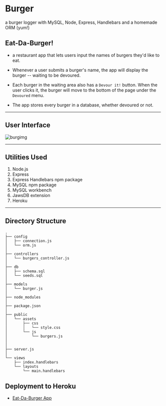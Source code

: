 # Burger
a burger logger with MySQL, Node, Express, Handlebars and a homemade ORM (yum!)

## Eat-Da-Burger! 
* a restaurant app that lets users input the names of burgers they'd like to eat.

* Whenever a user submits a burger's name, the app will display the burger -- waiting to be devoured.

* Each burger in the waiting area also has a `Devour it!` button. When the user clicks it, the burger will move to the bottom of the page under the `Devoured` menu.

* The app stores every burger in a database, whether devoured or not.
--------------
## User Interface
![burgimg](https://i.ibb.co/gvZznFq/Screen-Shot-2020-05-09-at-10-04-26-AM.png)

--------------
## Utilities Used
1. Node.js
2. Express
3. Express Handlebars npm package
6. MySQL npm package
7. MySQL workbench
8. JawsDB extension 
9. Heroku
--------------
## Directory Structure

```
.
├── config
│   ├── connection.js
│   └── orm.js
│ 
├── controllers
│   └── burgers_controller.js
│
├── db
│   ├── schema.sql
│   └── seeds.sql
│
├── models
│   └── burger.js
│ 
├── node_modules
│ 
├── package.json
│
├── public
│   └── assets
│       ├── css
│       │   └── style.css
│       └── js
│           └── burgers.js
│   
│
├── server.js
│
└── views
    ├── index.handlebars
    └── layouts
        └── main.handlebars
```

## Deployment to Heroku
* [Eat-Da-Burger App](https://radiant-reef-96507.herokuapp.com/)
